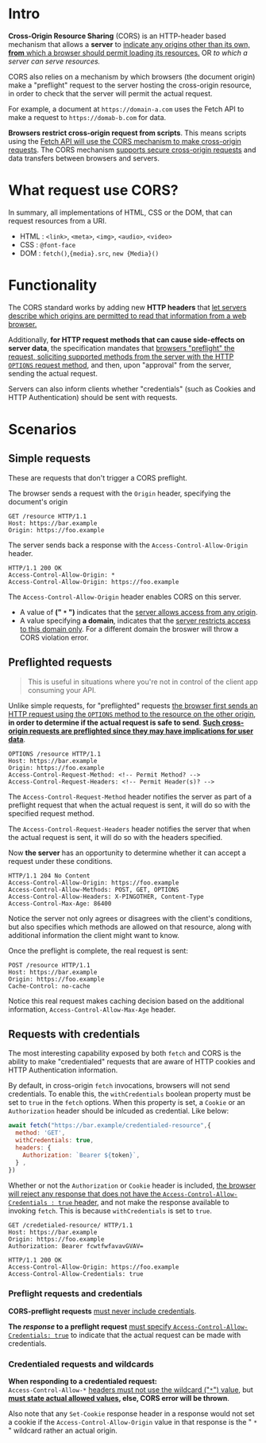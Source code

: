 # Intro
**Cross-Origin Resource Sharing** (CORS) is an HTTP-header based mechanism that allows a **server** to <u>indicate any origins other than its own, **from** which a browser should permit loading its resources.</u> OR *to which a server can serve resources.*

CORS also relies on a mechanism by which browsers (the document origin) make a "preflight" request to the server hosting the cross-origin resource, in order to check that the server will permit the actual request.

For example, a document at `https://domain-a.com` uses the Fetch API to make a request to `https://domab-b.com` for data.

**Browsers restrict cross-origin request from scripts**. This means scripts using the <u>Fetch API will use the CORS mechanism to make cross-origin requests</u>. The CORS mechanism <u>supports secure cross-origin requests</u> and data transfers between browsers and servers.

# What request use CORS?
In summary, all implementations of HTML, CSS or the DOM, that can request resources from a URI.

- HTML : `<link>`, `<meta>`, `<img>`, `<audio>`, `<video>`
- CSS : `@font-face`
- DOM : `fetch()`,`{media}.src`, `new {Media}()`

# Functionality
The CORS standard works by adding new **HTTP headers** that <u>let servers describe which origins are permitted to read that information from a web browser.</u>

Additionally, **for HTTP request methods that can cause side-effects on server data**, the specification mandates that <u>browsers "preflight" the request, soliciting supported methods from the server with the HTTP `OPTIONS` request method</u>, and then, upon "approval" from the server, sending the actual request.

Servers can also inform clients whether "credentials" (such as Cookies and HTTP Authentication) should be sent with requests.

# Scenarios
## Simple requests
These are requests that don't trigger a CORS preflight.

The browser sends a request with the `Origin` header, specifying the document's origin
```http
GET /resource HTTP/1.1
Host: https://bar.example
Origin: https://foo.example
```

The server sends back a response with the `Access-Control-Allow-Origin` header.
```http
HTTP/1.1 200 OK
Access-Control-Allow-Origin: *
Access-Control-Allow-Origin: https://foo.example
```
The `Access-Control-Allow-Origin` header enables CORS on this server.
- A value of **(" `*` ")** indicates that the <u>server allows access from any origin</u>.
- A value specifying **a domain**, indicates that the <u>server restricts access to this domain only</u>. For a different domain the broswer will throw a CORS violation error.

## Preflighted requests
> This is useful in situations where you're not in control of the client app consuming your API.

Unlike simple requests, for "preflighted" requests <u>the browser first sends an HTTP request using the `OPTIONS` method to the resource on the other origin</u>, **in order to determine if the actual request is safe to send**. <u>**Such cross-origin requests are preflighted since they may have implications for user data**</u>.

```http
OPTIONS /resource HTTP/1.1
Host: https://bar.example
Origin: https://foo.example
Access-Control-Request-Method: <!-- Permit Method? -->
Access-Control-Request-Headers: <!-- Permit Header(s)? -->
```
The `Access-Control-Request-Method` header notifies the server as part of a preflight request that when the actual request is sent, it will do so with the specified request method.

The `Access-Control-Request-Headers` header notifies the server that when the actual request is sent, it will do so with the headers specified.

Now **the server** has an opportunity to determine whether it can accept a request under these conditions.

```http
HTTP/1.1 204 No Content
Access-Control-Allow-Origin: https://foo.example
Access-Control-Allow-Methods: POST, GET, OPTIONS
Access-Control-Allow-Headers: X-PINGOTHER, Content-Type
Access-Control-Max-Age: 86400
```
Notice the server not only agrees or disagrees with the client's conditions, but also specifies which methods are allowed on that resource, along with additional information the client might want to know.

Once the preflight is complete, the real request is sent:
```http
POST /resource HTTP/1.1
Host: https://bar.example
Origin: https://foo.example
Cache-Control: no-cache
```
Notice this real request makes caching decision based on the additional information, `Access-Control-Allow-Max-Age` header.

## Requests with credentials
The most interesting capability exposed by both `fetch` and CORS is the ability to make "credentialed" requests that are aware of HTTP cookies and HTTP Authentication information.

By default, in cross-origin `fetch` invocations, browsers will not send credentials. To enable this, the `withCredentials` boolean property must be set to `true` in the `fetch` options. When this property is set, a `Cookie` or an `Authorization` header should be  inlcuded as credential. Like below:
```js
await fetch("https://bar.example/credentialed-resource",{
  method: 'GET',
  withCredentials: true, 
  headers: { 
    Authorization: `Bearer ${token}`,
  } ,
})
```

Whether or not the `Authorization` or `Cookie` header is included, <u>the browser will reject any response that does not have the `Access-Control-Allow-Credentials : true` header</u>, and not make the response available to invoking `fetch`. This is because `withCredentials` is set to `true`.

```http
GET /credetialed-resource/ HTTP/1.1
Host: https://bar.example
Origin: https://foo.example
Authorization: Bearer fcwtfwfavavGVAV=

HTTP/1.1 200 OK
Access-Control-Allow-Origin: https://foo.example
Access-Control-Allow-Credentials: true
```

### Preflight requests and credentials
**CORS-preflight requests** <u>must never include credentials</u>.

**The *response* to a preflight request** <u>must specify `Access-Control-Allow-Credentials: true`</u> to indicate that the actual request can be made with credentials.


### Credentialed requests and wildcards
**When responding to a credentialed request:**\
`Access-Control-Allow-*` <u>headers must not use the wildcard ("` * `") value</u>, but **<u>must state actual allowed values</u>, else, CORS error will be thrown**.

Also note that any `Set-Cookie` response header in a response would not set a cookie if the `Access-Control-Allow-Origin` value in that response is the " `*` " wildcard rather an actual origin.